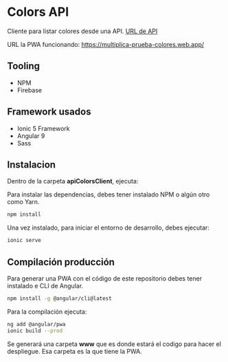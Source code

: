 # Colors API  

Cliente para listar colores desde una API.
[URL de API](https://reqres.in/api/colors/)

URL la PWA funcionando: https://multiplica-prueba-colores.web.app/

## Tooling
- NPM
- Firebase

## Framework usados
- Ionic 5 Framework
- Angular 9
- Sass

## Instalacion

Dentro de la carpeta **apiColorsClient**, ejecuta:

Para instalar las dependencias, debes tener instalado NPM o algún otro como Yarn.
```sh
npm install
```

Una vez instalado, para iniciar el entorno de desarrollo, debes ejecutar:
```sh
ionic serve
```

## Compilación producción
Para generar una PWA con el código de este repositorio debes tener instalado e CLI de Angular.
```sh
npm install -g @angular/cli@latest
```

Para la compilación ejecuta:
```sh
ng add @angular/pwa 
ionic build --prod
```

Se generará una carpeta **www** que es donde estará el codigo para hacer el despliegue. Esa carpeta es la que tiene la PWA.